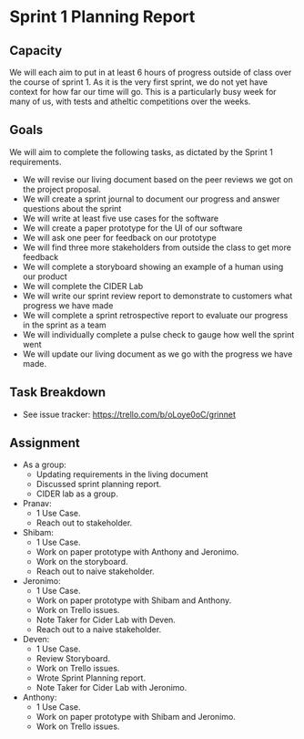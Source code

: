 # Sprint 1 Planning Report

## Capacity
We will each aim to put in at least 6 hours of progress outside of class over the course of sprint 1. As it is the very first sprint, we do not yet have context for how far our time will go. This is a particularly busy week for many of us, with tests and atheltic competitions over the weeks.

## Goals
We will aim to complete the following tasks, as dictated by the Sprint 1 requirements.
- We will revise our living document based on the peer reviews we got on the project proposal.
- We will create a sprint journal to document our progress and answer questions about the sprint
- We will write at least five use cases for the software
- We will create a paper prototype for the UI of our software
- We will ask one peer for feedback on our prototype
- We will find three more stakeholders from outside the class to get more feedback
- We will complete a storyboard showing an example of a human using our product
- We will complete the CIDER Lab
- We will write our sprint review report to demonstrate to customers what progress we have made
- We will complete a sprint retrospective report to evaluate our progress in the sprint as a team
- We will individually complete a pulse check to gauge how well the sprint went
- We will update our living document as we go with the progress we have made.

## Task Breakdown
- See issue tracker: https://trello.com/b/oLoye0oC/grinnet

## Assignment
- As a group: 
    - Updating requirements in the living document
    - Discussed sprint planning report.
    - CIDER lab as a group.
- Pranav: 
    - 1 Use Case.
    - Reach out to stakeholder.
- Shibam: 
    - 1 Use Case. 
    - Work on paper prototype with Anthony and Jeronimo.
    - Work on the storyboard.
    - Reach out to naive stakeholder.
- Jeronimo: 
    - 1 Use Case. 
    - Work on paper prototype with Shibam and Anthony. 
    - Work on Trello issues.
    - Note Taker for Cider Lab with Deven.
    - Reach out to a naive stakeholder.
- Deven:
    - 1 Use Case.
    - Review Storyboard.
    - Work on Trello issues.
    - Wrote Sprint Planning report. 
    - Note Taker for Cider Lab with Jeronimo.
- Anthony: 
    - 1 Use Case. 
    - Work on paper prototype with Shibam and Jeronimo.
    - Work on Trello issues.
